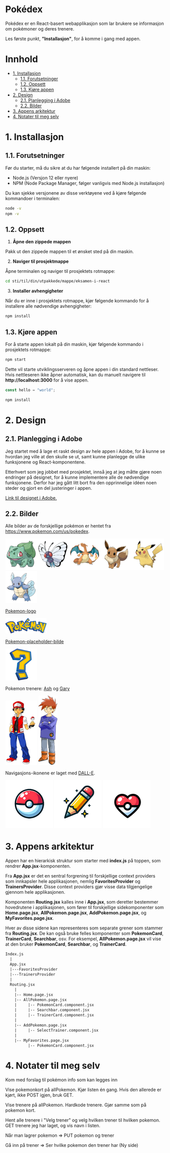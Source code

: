 # Pokédex <!-- omit in toc -->

Pokédex er en React-basert webapplikasjon som lar brukere se informasjon om pokémoner og deres trenere.

Les første punkt, **"Installasjon"**, for å komme i gang med appen.

# Innhold <!-- omit in toc -->

- [1. Installasjon](#1-installasjon)
  - [1.1. Forutsetninger](#11-forutsetninger)
  - [1.2. Oppsett](#12-oppsett)
  - [1.3. Kjøre appen](#13-kjøre-appen)
- [2. Design](#2-design)
  - [2.1. Planlegging i Adobe](#21-planlegging-i-adobe)
  - [2.2. Bilder](#22-bilder)
- [3. Appens arkitektur](#3-appens-arkitektur)
- [4. Notater til meg selv](#4-notater-til-meg-selv)


# 1. Installasjon

## 1.1. Forutsetninger

Før du starter, må du sikre at du har følgende installert på din maskin:

* Node.js (Versjon 12 eller nyere)
* NPM (Node Package Manager, følger vanligvis med Node.js installasjon)

Du kan sjekke versjonene av disse verktøyene ved å kjøre følgende kommandoer i terminalen:

```bash
node -v
npm -v
```
## 1.2. Oppsett

1. **Åpne den zippede mappen**
   
Pakk ut den zippede mappen til et ønsket sted på din maskin.

2. **Naviger til prosjektmappe**
   
Åpne terminalen og naviger til prosjektets rotmappe:

```bash
cd sti/til/din/utpakkede/mappe/eksamen-i-react
```

3. **Installer avhengigheter**
   
Når du er inne i prosjektets rotmappe, kjør følgende kommando for å installere alle nødvendige avhengigheter:

```bash
npm install
```

## 1.3. Kjøre appen

For å starte appen lokalt på din maskin, kjør følgende kommando i prosjektets rotmappe:

```bash
npm start
```

Dette vil starte utviklingsserveren og åpne appen i din standard nettleser. Hvis nettleseren ikke åpner automatisk, kan du manuelt navigere til **http://localhost:3000** for å vise appen.


```js
const hello = "world";
```

```bash
npm install
```

# 2. Design

## 2.1. Planlegging i Adobe

Jeg startet med å lage et raskt design av hele appen i Adobe, for å kunne se hvordan jeg ville at den skulle se ut, samt kunne planlegge de ulike funksjonene og React-komponentene.

Etterhvert som jeg jobbet med prosjektet, innså jeg at jeg måtte gjøre noen endringer på designet, for å kunne implementere alle de nødvendige funksjonene. Derfor har jeg gått litt bort fra den opprinnelige idéen noen steder og gjort en del justeringer i appen.

[Link til designet i Adobe.](https://xd.adobe.com/view/9edc2693-e55b-4095-9610-b42570c19924-cb8f/)

## 2.2. Bilder

Alle bilder av de forskjellige pokémon er hentet fra https://www.pokemon.com/us/pokedex.

<img src="src/assets/graphics/bulbasaur.png" width="100"><img src="src/assets/graphics/butterfree.png" width="100"><img src="src/assets/graphics/charizard.png" width="100"><img src="src/assets/graphics/eevee.png" width="100"><img src="src/assets/graphics/pikachu.png" width="100"><img src="src/assets/graphics/wartortle.png" width="100">

[Pokemon-logo](https://www.pngegg.com/en/png-wpzwe)

<img src="src/assets/graphics/logo.png" width="130">

[Pokemon-placeholder-bilde](https://www.google.com/search?sca_esv=584551767&rlz=1C5CHFA_enNO1019NO1020&hl=no&sxsrf=AM9HkKm7KbqGKYbwRQEagmyG9EiGeVzcxg:1700652464270&q=pokemon+question+mark+png&tbm=isch&source=lnms&sa=X&ved=2ahUKEwjgn5OQwNeCAxVtFBAIHX3OB2MQ0pQJegQICxAB&biw=1440&bih=790&dpr=2#imgrc=AWkiklilCU9zEM)

<img src="src/assets/graphics/pokemonPlaceholder.png" width="100">

Pokemon trenere: [Ash](https://www.pngwing.com/en/free-png-mtzss) og [Gary](https://www.pngwing.com/en/free-png-tmrpw)

<img src="/src/assets/graphics/ash-ketchum.png" width="100"> <img src="src/assets/graphics/gary-oak.png" width="60">

Navigasjons-ikonene er laget med [DALL-E](https://openai.com/dall-e-3).

<img src="src/assets/graphics/pokemonball.png" width="150"> <img src="src/assets/graphics/pokemonPencil.png" width="150"> <img src="src/assets/graphics/pokemonFavorite.png" width="150">

# 3. Appens arkitektur

Appen har en hierarkisk struktur som starter med **index.js** på toppen, som rendrer **App.jsx**-komponenten.

Fra **App.jsx** er det en sentral forgrening til forskjellige context providers som innkapsler hele applikasjonen, nemlig **FavoritesProvider** og **TrainersProvider**. Disse context providers gjør visse data tilgjengelige gjennom hele applikasjonen.

Komponenten **Routing.jsx** kalles inne i **App.jsx**, som deretter bestemmer hovedrutene i applikasjonen, som fører til forskjellige sidekomponenter som **Home.page.jsx**, **AllPokemon.page.jsx**, **AddPokemon.page.jsx**, og **MyFavorites.page.jsx**.

Hver av disse sidene kan representeres som separate grener som stammer fra **Routing.jsx**. De kan også bruke felles komponenter som **PokemonCard**, **TrainerCard**, **Searchbar**, osv. For eksempel, **AllPokemon.page.jsx** vil vise at den bruker **PokemonCard**, **Searchbar**, og **TrainerCard**.

```
Index.js
  |
  App.jsx
  |---FavoritesProvider
  |---TrainersProvider
  |
  Routing.jsx
    |
    |-- Home.page.jsx
    |-- AllPokemon.page.jsx
    |     |-- PokemonCard.component.jsx
    |     |-- Searchbar.component.jsx
    |     |-- TrainerCard.component.jsx
    |
    |-- AddPokemon.page.jsx
    |     |-- SelectTrainer.component.jsx
    |
    |-- MyFavorites.page.jsx
          |-- PokemonCard.component.jsx
```

# 4. Notater til meg selv

Kom med forslag til pokémon info som kan legges inn


Vise pokemonkort på allPokemon.
Kjør listen én gang. Hvis den allerede er kjørt, ikke POST igjen, bruk GET.

Vise trenere på allPokemon.
Hardkode trenere. Gjør samme som på pokemon kort.

Hent alle trenere i "Velg trener" og velg hvilken trener til hvilken pokemon.
GET trenere jeg har laget, og vis navn i listen.

Når man lagrer pokemon => PUT pokemon og trener

Gå inn på trener => Ser hvilke pokemon den trener har
(Ny side)